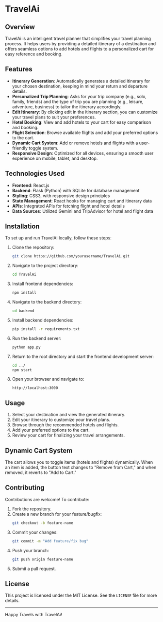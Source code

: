 # TravelAi

## Overview
TravelAi is an intelligent travel planner that simplifies your travel planning process. It helps users by providing a detailed itinerary of a destination and offers seamless options to add hotels and flights to a personalized cart for easy reference and booking.

## Features
- **Itinerary Generation**: Automatically generates a detailed itinerary for your chosen destination, keeping in mind your return and departure details.
- **Personalized Trip Planning**: Asks for your trip company (e.g., solo, family, friends) and the type of trip you are planning (e.g., leisure, adventure, business) to tailor the itinerary accordingly.
- **Edit Itinerary**: By clicking edit in the itinerary section, you can customize your travel plans to suit your preferences.
- **Hotel Booking**: View and add hotels to your cart for easy comparison and booking.
- **Flight Selection**: Browse available flights and add your preferred options to the cart.
- **Dynamic Cart System**: Add or remove hotels and flights with a user-friendly toggle system.
- **Responsive Design**: Optimized for all devices, ensuring a smooth user experience on mobile, tablet, and desktop.

## Technologies Used
- **Frontend**: React.js
- **Backend**: Flask (Python) with SQLite for database management
- **Styling**: CSS3, with responsive design principles
- **State Management**: React hooks for managing cart and itinerary data
- **APIs**: Integrated APIs for fetching flight and hotel details
- **Data Sources**: Utilized Gemini and TripAdvisor for hotel and flight data

## Installation
To set up and run TravelAi locally, follow these steps:

1. Clone the repository:
   ```bash
   git clone https://github.com/yourusername/TravelAi.git
   ```

2. Navigate to the project directory:
   ```bash
   cd TravelAi
   ```

3. Install frontend dependencies:
   ```bash
   npm install
   ```

4. Navigate to the backend directory:
   ```bash
   cd backend
   ```

5. Install backend dependencies:
   ```bash
   pip install -r requirements.txt
   ```

6. Run the backend server:
   ```bash
   python app.py
   ```

7. Return to the root directory and start the frontend development server:
   ```bash
   cd ../
   npm start
   ```

8. Open your browser and navigate to:
   ```
   http://localhost:3000
   ```

## Usage
1. Select your destination and view the generated itinerary.
2. Edit your itinerary to customize your travel plans.
3. Browse through the recommended hotels and flights.
4. Add your preferred options to the cart.
5. Review your cart for finalizing your travel arrangements.

## Dynamic Cart System
The cart allows you to toggle items (hotels and flights) dynamically. When an item is added, the button text changes to "Remove from Cart," and when removed, it reverts to "Add to Cart."

## Contributing
Contributions are welcome! To contribute:

1. Fork the repository.
2. Create a new branch for your feature/bugfix:
   ```bash
   git checkout -b feature-name
   ```
3. Commit your changes:
   ```bash
   git commit -m "Add feature/fix bug"
   ```
4. Push your branch:
   ```bash
   git push origin feature-name
   ```
5. Submit a pull request.

## License
This project is licensed under the MIT License. See the `LICENSE` file for more details.

---

Happy Travels with TravelAi!

